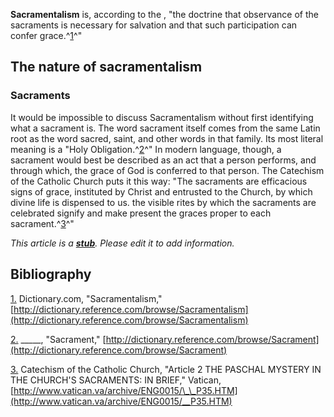 **Sacramentalism** is, according to the , "the doctrine that
observance of the sacraments is necessary for salvation and that
such participation can confer grace.^[1](#bib_1)^"

## The nature of sacramentalism

### Sacraments

It would be impossible to discuss Sacramentalism without first
identifying what a sacrament is. The word sacrament itself comes
from the same Latin root as the word sacred, saint, and other words
in that family. Its most literal meaning is a "Holy
Obligation.^[2](#bib_2)^" In modern language, though, a sacrament
would best be described as an act that a person performs, and
through which, the grace of God is conferred to that person. The
Catechism of the Catholic Church puts it this way: "The sacraments
are efficacious signs of grace, instituted by Christ and entrusted
to the Church, by which divine life is dispensed to us. the visible
rites by which the sacraments are celebrated signify and make
present the graces proper to each sacrament.^[3](#bib_3)^"

*This article is a **[stub](http://www.theopedia.com/Category:Theopedia_stubs "Category:Theopedia stubs")**. Please edit it to add information.*
## Bibliography

[1.](#bib_1_back) Dictionary.com, "Sacramentalism,"
[http://dictionary.reference.com/browse/Sacramentalism](http://dictionary.reference.com/browse/Sacramentalism)
  
[2.](#bib_2_back) \_\_\_\_\_, "Sacrament,"
[http://dictionary.reference.com/browse/Sacrament](http://dictionary.reference.com/browse/Sacrament)
  
[3.](#bib_3_back) Catechism of the Catholic Church, "Article 2 THE
PASCHAL MYSTERY IN THE CHURCH'S SACRAMENTS: IN BRIEF," Vatican,
[http://www.vatican.va/archive/ENG0015/\_\_P35.HTM](http://www.vatican.va/archive/ENG0015/__P35.HTM)



